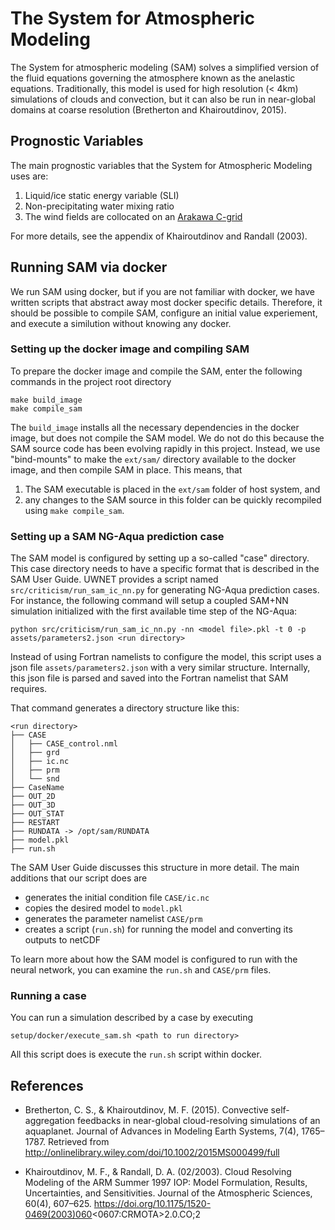 # The System for Atmospheric Modeling

The System for atmospheric modeling (SAM) solves a simplified version of the fluid equations governing the atmosphere known as the anelastic equations. Traditionally, this model is used for high resolution (< 4km) simulations of clouds and convection, but it can also be run in near-global domains at coarse resolution (Bretherton and Khairoutdinov, 2015).

## Prognostic Variables

The main prognostic variables that the System for Atmospheric Modeling uses are:

1. Liquid/ice static energy variable (SLI)
2. Non-precipitating water mixing ratio
3. The wind fields are collocated on an [Arakawa C-grid](https://en.wikipedia.org/wiki/Arakawa_grids#Arakawa_C-grid) 


For more details, see the appendix of Khairoutdinov and Randall (2003).

## Running SAM via docker

We run SAM using docker, but if you are not familiar with docker, we have
written scripts that abstract away most docker specific details. Therefore, it
should be possible to compile SAM, configure an initial value experiement, and
execute a similution without knowing any docker.

### Setting up the docker image and compiling SAM

To prepare the docker image and compile the SAM, enter the following commands in the project root directory
```
make build_image
make compile_sam
```
The `build_image` installs all the necessary dependencies in the docker image, but does not compile the SAM model. We do not do this because the SAM source code has been evolving rapidly in this project. Instead, we use "bind-mounts" to make the `ext/sam/` directory available to the docker image, and then compile SAM in place. This means, that 
1. The SAM executable is placed in the `ext/sam` folder of host system, and 
2. any changes to the SAM source in this folder can be quickly recompiled using `make compile_sam`.

### Setting up a SAM NG-Aqua prediction case

The SAM model is configured by setting up a so-called "case" directory. This
case directory needs to have a specific format that is described in the SAM User
Guide. UWNET provides a script named `src/criticism/run_sam_ic_nn.py` for
generating NG-Aqua prediction cases. For instance, the following command will
setup a coupled SAM+NN simulation initialized with the first available time step
of the NG-Aqua:
```
python src/criticism/run_sam_ic_nn.py -nn <model file>.pkl -t 0 -p assets/parameters2.json <run directory>
```
Instead of using Fortran namelists to configure the model, this script uses a json file `assets/parameters2.json` with a very similar structure. Internally, this json file is parsed and saved into the Fortran namelist that SAM requires.

That command generates a directory structure like this:
```
<run directory>
├── CASE
│   ├── CASE_control.nml
│   ├── grd
│   ├── ic.nc
│   ├── prm
│   └── snd
├── CaseName
├── OUT_2D
├── OUT_3D
├── OUT_STAT
├── RESTART
├── RUNDATA -> /opt/sam/RUNDATA
├── model.pkl
├── run.sh

```
The SAM User Guide discusses this structure in more detail. The main additions that our script does are
- generates the initial condition file `CASE/ic.nc`
- copies the desired model to `model.pkl`
- generates the parameter namelist `CASE/prm`
- creates a script (`run.sh`) for running the model and converting its outputs to netCDF 

To learn more about how the SAM model is configured to run with the neural network, you can examine the 
`run.sh` and `CASE/prm` files.

### Running a case

You can run a simulation described by a case by executing

    setup/docker/execute_sam.sh <path to run directory>
    
All this script does is execute the `run.sh` script within docker.


## References

- Bretherton, C. S., & Khairoutdinov, M. F. (2015). Convective self-aggregation feedbacks in near-global cloud-resolving simulations of an aquaplanet. Journal of Advances in Modeling Earth Systems, 7(4), 1765–1787. Retrieved from http://onlinelibrary.wiley.com/doi/10.1002/2015MS000499/full

- Khairoutdinov, M. F., & Randall, D. A. (02/2003). Cloud Resolving Modeling of the ARM Summer 1997 IOP: Model Formulation, Results, Uncertainties, and Sensitivities. Journal of the Atmospheric Sciences, 60(4), 607–625. https://doi.org/10.1175/1520-0469(2003)060<0607:CRMOTA>2.0.CO;2
